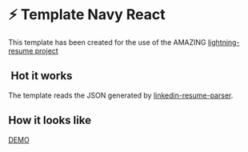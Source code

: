 # :zap: Template Navy React

This template has been created for the use of the AMAZING [lightning-resume project](https://github.com/lightning-resume/lightning-resume)

##  Hot it works

The template reads the JSON generated by [linkedin-resume-parser](https://github.com/lightning-resume/linkedin-resume-parser).

## How it looks like

[DEMO](https://lightning-resume.github.io/template-navy-react/)

